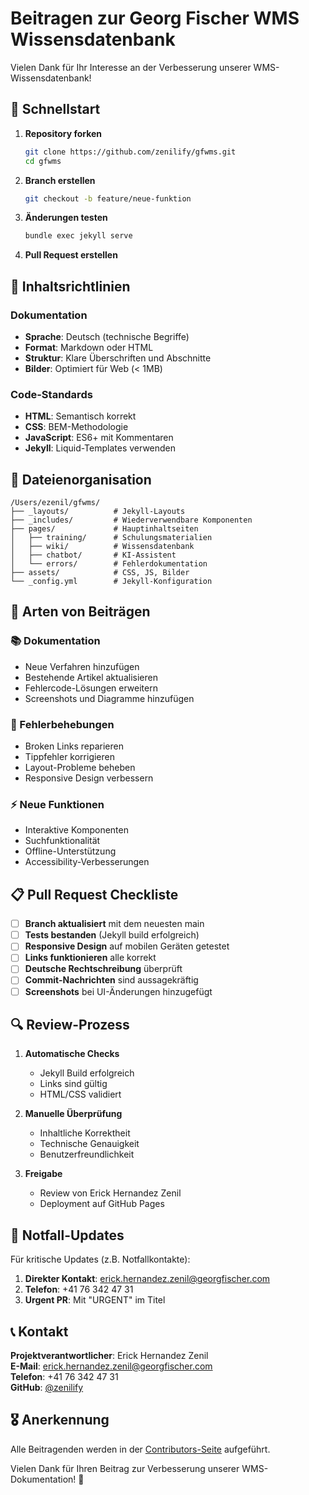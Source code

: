 # Beitragen zur Georg Fischer WMS Wissensdatenbank

Vielen Dank für Ihr Interesse an der Verbesserung unserer WMS-Wissensdatenbank!

## 🚀 Schnellstart

1. **Repository forken**
   ```bash
   git clone https://github.com/zenilify/gfwms.git
   cd gfwms
   ```

2. **Branch erstellen**
   ```bash
   git checkout -b feature/neue-funktion
   ```

3. **Änderungen testen**
   ```bash
   bundle exec jekyll serve
   ```

4. **Pull Request erstellen**

## 📝 Inhaltsrichtlinien

### Dokumentation
- **Sprache**: Deutsch (technische Begriffe)
- **Format**: Markdown oder HTML
- **Struktur**: Klare Überschriften und Abschnitte
- **Bilder**: Optimiert für Web (< 1MB)

### Code-Standards
- **HTML**: Semantisch korrekt
- **CSS**: BEM-Methodologie
- **JavaScript**: ES6+ mit Kommentaren
- **Jekyll**: Liquid-Templates verwenden

## 🔧 Dateienorganisation

```
/Users/ezenil/gfwms/
├── _layouts/          # Jekyll-Layouts
├── _includes/         # Wiederverwendbare Komponenten
├── pages/             # Hauptinhaltseiten
│   ├── training/      # Schulungsmaterialien
│   ├── wiki/          # Wissensdatenbank
│   ├── chatbot/       # KI-Assistent
│   └── errors/        # Fehlerdokumentation
├── assets/            # CSS, JS, Bilder
└── _config.yml        # Jekyll-Konfiguration
```

## 🎯 Arten von Beiträgen

### 📚 Dokumentation
- Neue Verfahren hinzufügen
- Bestehende Artikel aktualisieren
- Fehlercode-Lösungen erweitern
- Screenshots und Diagramme hinzufügen

### 🐛 Fehlerbehebungen
- Broken Links reparieren
- Tippfehler korrigieren
- Layout-Probleme beheben
- Responsive Design verbessern

### ⚡ Neue Funktionen
- Interaktive Komponenten
- Suchfunktionalität
- Offline-Unterstützung
- Accessibility-Verbesserungen

## 📋 Pull Request Checkliste

- [ ] **Branch aktualisiert** mit dem neuesten main
- [ ] **Tests bestanden** (Jekyll build erfolgreich)
- [ ] **Responsive Design** auf mobilen Geräten getestet
- [ ] **Links funktionieren** alle korrekt
- [ ] **Deutsche Rechtschreibung** überprüft
- [ ] **Commit-Nachrichten** sind aussagekräftig
- [ ] **Screenshots** bei UI-Änderungen hinzugefügt

## 🔍 Review-Prozess

1. **Automatische Checks**
   - Jekyll Build erfolgreich
   - Links sind gültig
   - HTML/CSS validiert

2. **Manuelle Überprüfung**
   - Inhaltliche Korrektheit
   - Technische Genauigkeit
   - Benutzerfreundlichkeit

3. **Freigabe**
   - Review von Erick Hernandez Zenil
   - Deployment auf GitHub Pages

## 🚨 Notfall-Updates

Für kritische Updates (z.B. Notfallkontakte):
1. **Direkter Kontakt**: erick.hernandez.zenil@georgfischer.com
2. **Telefon**: +41 76 342 47 31
3. **Urgent PR**: Mit "URGENT" im Titel

## 📞 Kontakt

**Projektverantwortlicher**: Erick Hernandez Zenil  
**E-Mail**: erick.hernandez.zenil@georgfischer.com  
**Telefon**: +41 76 342 47 31  
**GitHub**: [@zenilify](https://github.com/zenilify)

## 🎖️ Anerkennung

Alle Beitragenden werden in der [Contributors-Seite](https://github.com/zenilify/gfwms/graphs/contributors) aufgeführt.

Vielen Dank für Ihren Beitrag zur Verbesserung unserer WMS-Dokumentation! 🙏